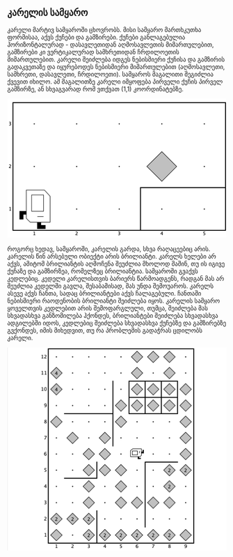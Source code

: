 ## კარელის სამყარო
კარელი მარტივ სამყაროში ცხოვრობს. მისი სამყარო მართხკუთხა ფორმისაა, აქვს ქუჩები და გამზირები. ქუჩები განლაგებულია ჰორიზონტალურად - დასავლეთიდან აღმოსავლეთის მიმართულებით, გამზირები კი ვერტიკალურად სამხრეთიდან ჩრდილოეთის მიმართულებით. კარელი შეიძლება იდგეს ნებისმიერი ქუჩისა და გამზირის გადაკვეთაზე და იყურებოდეს ნებისმიერი მიმართულებით (აღმოსავლეთი, სამხრეთი, დასავლეთი, ჩრდილოეთი). სამყაროს მაგალითი შეგიძლია ქვევით იხილო. ამ მაგალითზე კარელი იმყოფება პირველი ქუჩის პირველ გამზირზე, ან სხვაგვარად რომ ვთქვათ (1,1) კოორდინატებზე.

![Karel World](./../images/1_karel_world_1.png)

როგორც ხედავ, სამყაროში, კარელის გარდა, სხვა რაღაცეებიც არის. კარელის წინ არსებული ობიექტი არის ბრილიანტი. კარელს ხელები არ აქვს, ამიტომ ბრილიანტის აღმოჩენა შეუძლია მხოლოდ მაშინ, თუ ის იგივე ქუჩაზე და გამზირზეა, რომელზეც ბრილიანტია.
სამყაროში გვაქვს კედლებიც. კედელი კარელისთვის ბარიერს წარმოადგენს, რადგან მას არ შეუძლია კედელში გავლა, შესაბამისად, მას უნდა შემოუაროს.
კარელს ასევე აქვს ჩანთა, სადაც ბრილიანტები აქვს ჩალაგებული. ჩანთაში ნებისმიერი რაოდენობის ბრილიანტი შეიძლება იყოს. კარელის სამყარო ყოველთვის კედლებით არის შემოფარგლული, თუმცა, შეიძლება მას სხვადასხვა განზომილება ჰქონდეს, ბრილიანტები შეიძლება სხვადასხვა ადგილებში იდოს, კედლებიც შეიძლება სხვადასხვა ქუჩებზე და გამზირებზე გვქონდეს, იმის მიხედვით, თუ რა პრობლემის გადაჭრას ცდილობს კარელი.

![Karel World](./../images/1_karel_world_2.png)
